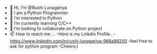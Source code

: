 - 👋 Hi, I’m @Rushi Lunagariya
- 🐍 I am a Python Programmer
- 👀 I’m interested in Python 
- 🌱 I’m currently learning C/C++
- 💞️ I’m looking to collaborate on Python project
- 📫 How to reach me ...
-Here is my Linkdin Profile..
-https://www.linkedin.com/in/rushi-lunagariya-988a98200
-feel free to ask for python program
-Cheers:)
<!---
Rushi7667/Rushi7667 is a ✨ special ✨ repository because its `README.md` (this file) appears on your GitHub profile.
You can click the Preview link to take a look at your changes.
--->
